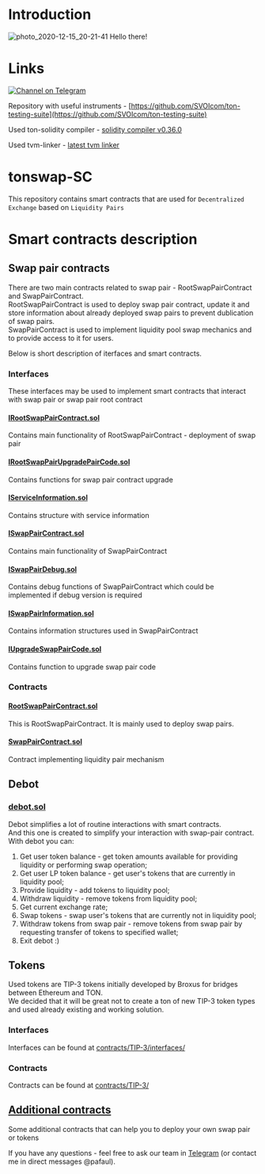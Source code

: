 # Introduction
![photo_2020-12-15_20-21-41](https://user-images.githubusercontent.com/18599919/111032509-ac9fbd80-841d-11eb-9639-843ef2d758b3.jpg)
Hello there! 

# Links
[![Channel on Telegram](https://img.shields.io/badge/-TON%20Swap%20TG%20chat-blue)](https://t.me/tonswap) 

Repository with useful instruments - [https://github.com/SVOIcom/ton-testing-suite](https://github.com/SVOIcom/ton-testing-suite)

Used ton-solidity compiler - [solidity compiler v0.36.0](https://github.com/tonlabs/TON-Solidity-Compiler/tree/5914224aa6c03def19d98c160ad8779d2efe1c50)

Used tvm-linker - [latest tvm linker](https://github.com/tonlabs/TVM-linker)

# tonswap-SC
This repository contains smart contracts that are used for ```Decentralized Exchange``` based on ```Liquidity Pairs```

# Smart contracts description

## Swap pair contracts
There are two main contracts related to swap pair - RootSwapPairContract and SwapPairContract. \
RootSwapPairContract is used to deploy swap pair contract, update it and store information about already deployed swap pairs to prevent dublication of swap pairs. \
SwapPairContract is used to implement liquidity pool swap mechanics and to provide access to it for users. 

Below is short description of iterfaces and smart contracts.

### Interfaces

These interfaces may be used to implement smart contracts that interact with swap pair or swap pair root contract

#### [IRootSwapPairContract.sol](contracts/SwapPair/IRootSwapPairContract.sol)

Contains main functionality of RootSwapPairContract - deployment of swap pair
#### [IRootSwapPairUpgradePairCode.sol](contracts/SwapPair/IRootSwapPairUpgradePairCode.sol)

Contains functions for swap pair contract upgrade

#### [IServiceInformation.sol](contracts/SwapPair/IServiceInformation.sol)

Contains structure with service information

#### [ISwapPairContract.sol](contracts/SwapPair/ISwapPairContract.sol)

Contains main functionality of SwapPairContract

#### [ISwapPairDebug.sol](contracts/SwapPair/ISwapPairDebug.sol)

Contains debug functions of SwapPairContract which could be implemented if debug version is required

#### [ISwapPairInformation.sol](contracts/SwapPair/ISwapPairInformation.sol)

Contains information structures used in SwapPairContract

#### [IUpgradeSwapPairCode.sol](contracts/SwapPair/IUpgradeSwapPairCode.sol)

Contains function to upgrade swap pair code

### Contracts

#### [RootSwapPairContract.sol](contracts/SwapPair/RootSwapPairContract.sol)

This is RootSwapPairContract. It is mainly used to deploy swap pairs.

#### [SwapPairContract.sol](contracts/SwapPair/SwapPairContract.sol)

Contract implementing liquidity pair mechanism

## Debot

### [debot.sol](contracts/debot/debot.sol)
Debot simplifies a lot of routine interactions with smart contracts. \
And this one is created to simplify your interaction with swap-pair contract. \
With debot you can:

1. Get user token balance - get token amounts available for providing liquidity or performing swap operation;
2. Get user LP token balance - get user's tokens that are currently in liquidity pool;
3. Provide liquidity - add tokens to liquidity pool;
4. Withdraw liquidity - remove tokens from liquidity pool;
5. Get current exchange rate;
6. Swap tokens - swap user's tokens that are currently not in liquidity pool;
7. Withdraw tokens from swap pair - remove tokens from swap pair by requesting transfer of tokens to specified wallet;
8. Exit debot :)
## Tokens
Used tokens are TIP-3 tokens initially developed by Broxus for bridges between Ethereum and TON. \
We decided that it will be great not to create a ton of new TIP-3 token types and used already existing and working solution.

### Interfaces

Interfaces can be found at [contracts/TIP-3/interfaces/](contracts/TIP-3/interfaces)

### Contracts

Contracts can be found at [contracts/TIP-3/](contracts/TIP-3/)

## [Additional contracts](contracts/additional)
Some additional contracts that can help you to deploy your own swap pair or tokens


If you have any questions - feel free to ask our team in [Telegram](https://t.me/tonswap) (or contact me in direct messages @pafaul).
